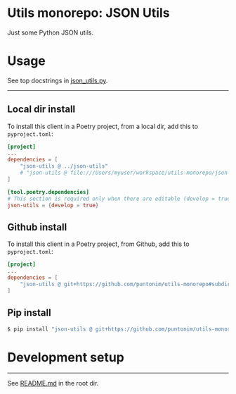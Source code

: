 **Utils monorepo: JSON Utils**
==================================

Just some Python JSON utils.


Usage
=====

See top docstrings in [json_utils.py](json_utils/json_utils.py).

---

Local dir install
-----------------
To install this client in a Poetry project, from a local dir, add this to `pyproject.toml`:
```toml
[project]
...
dependencies = [
    "json-utils @ ../json-utils"
    # "json-utils @ file:///Users/myuser/workspace/utils-monorepo/json-utils"
]

[tool.poetry.dependencies]
# This section is required only when there are editable (develop = true) dependencies.
json-utils = {develop = true}
```

Github install
--------------
To install this client in a Poetry project, from Github, add this to `pyproject.toml`:
```toml
[project]
...
dependencies = [
    "json-utils @ git+https://github.com/puntonim/utils-monorepo#subdirectory=json-utils",
]
```

Pip install
-----------
```sh
$ pip install "json-utils @ git+https://github.com/puntonim/utils-monorepo#subdirectory=json-utils"
```


Development setup
=================

---

See [README.md](../README.md) in the root dir.
